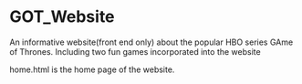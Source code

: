 # GOT_Website
An informative website(front end only) about the popular HBO series GAme of Thrones. Including two fun games incorporated into the website

home.html is the home page of the website.

